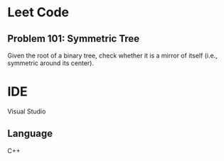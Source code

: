 # Leet Code
## Problem 101: Symmetric Tree

Given the root of a binary tree, check whether it is a mirror of itself (i.e., symmetric around its center).

# IDE
Visual Studio

## Language
C++
